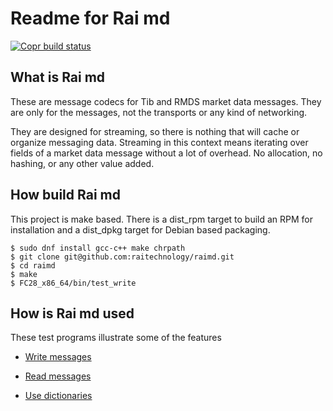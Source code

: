 # Readme for Rai md

[![Copr build status](https://copr.fedorainfracloud.org/coprs/injinj/rel/package/raimd/status_image/last_build.png)](https://copr.fedorainfracloud.org/coprs/injinj/rel/package/raimd/)

## What is Rai md

These are message codecs for Tib and RMDS market data messages.  They are only
for the messages, not the transports or any kind of networking.

They are designed for streaming, so there is nothing that will cache or
organize messaging data.  Streaming in this context means iterating over fields
of a market data message without a lot of overhead.  No allocation, no hashing,
or any other value added.

## How build Rai md

This project is make based.  There is a dist\_rpm target to build an RPM
for installation and a dist\_dpkg target for Debian based packaging.

```console
$ sudo dnf install gcc-c++ make chrpath
$ git clone git@github.com:raitechnology/raimd.git
$ cd raimd
$ make
$ FC28_x86_64/bin/test_write
```

## How is Rai md used

These test programs illustrate some of the features

- [Write messages](test/write_msg.cpp)

- [Read messages](test/read_msg.cpp)

- [Use dictionaries](test/test_dict.cpp)

